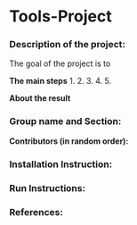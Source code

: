 # Tools-Project
### Description of the project:
The goal of the project is to

**The main steps**
1.
2.
3.
4.
5.

**About the result**


### Group name and Section:
**Contributors (in random order):**


### Installation Instruction:



### Run Instructions:




### References:

